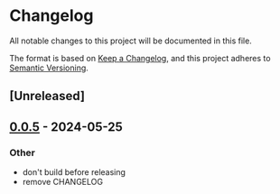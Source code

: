 # Changelog
All notable changes to this project will be documented in this file.

The format is based on [Keep a Changelog](https://keepachangelog.com/en/1.0.0/),
and this project adheres to [Semantic Versioning](https://semver.org/spec/v2.0.0.html).

## [Unreleased]

## [0.0.5](https://github.com/helmerapp/scap/compare/v0.0.4...v0.0.5) - 2024-05-25

### Other
- don't build before releasing
- remove CHANGELOG
